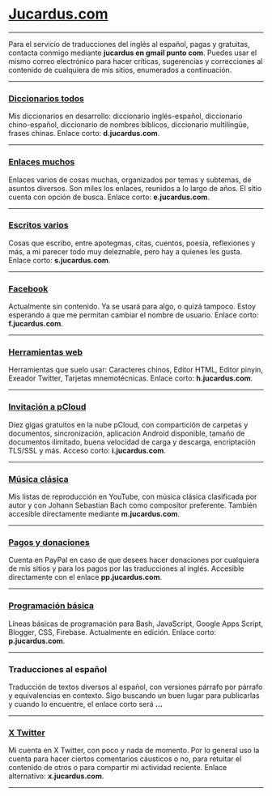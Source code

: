 # [Jucardus.com](https://jucardus.com)

---

Para el servicio de traducciones del inglés al español, pagas y gratuitas, contacta conmigo mediante **jucardus en gmail punto com**. Puedes usar el mismo correo electrónico para hacer críticas, sugerencias y correcciones al contenido de cualquiera de mis sitios, enumerados a continuación.

---

### [Diccionarios todos](https://d.jucardus.com)

Mis diccionarios en desarrollo: diccionario inglés-español, diccionario chino-español, diccionario de nombres bíblicos, diccionario multilingüe, frases chinas. Enlace corto: **d.jucardus.com**.

---

### [Enlaces muchos](https://e.jucardus.com)

Enlaces varios de cosas muchas, organizados por temas y subtemas, de asuntos diversos. Son miles los enlaces, reunidos a lo largo de años. El sitio cuenta con opción de busca. Enlace corto: **e.jucardus.com**.

---

### [Escritos varios](https://s.jucardus.com)

Cosas que escribo, entre apotegmas, citas, cuentos, poesía, reflexiones y más, a mi parecer todo muy deleznable, pero hay a quienes les gusta. Enlace corto: **s.jucardus.com**.

---

### [Facebook](https://f.jucardus.com)

Actualmente sin contenido. Ya se usará para algo, o quizá tampoco. Estoy esperando a que me permitan cambiar el nombre de usuario. Enlace corto: **f.jucardus.com**.

---

### [Herramientas web](https://h.jucardus.com)

Herramientas que suelo usar: Caracteres chinos, Editor HTML, Editor pinyin, Exeador Twitter, Tarjetas mnemotécnicas. Enlace corto: **h.jucardus.com**.

---

### [Invitación a pCloud](https://i.jucardus.com)

Diez gigas gratuitos en la nube pCloud, con compartición de carpetas y documentos, sincronización, aplicación Android disponible, tamaño de documentos ilimitado, buena velocidad de carga y descarga, encriptación TLS/SSL y más. Acceso corto: **i.jucardus.com**.

---

### [Música clásica](https://m.jucardus.com)

Mis listas de reproducción en YouTube, con música clásica clasificada por autor y con Johann Sebastian Bach como compositor preferente. También accesible directamente mediante **m.jucardus.com**.

---

### [Pagos y donaciones](https://pp.jucardus.com)

Cuenta en PayPal en caso de que desees hacer donaciones por cualquiera de mis sitios y para los pagos por las traducciones al inglés. Accesible directamente con el enlace **pp.jucardus.com**.

---

### [Programación básica](https://p.jucardus.com)

Líneas básicas de programación para Bash, JavaScript, Google Apps Script, Blogger, CSS, Firebase. Actualmente en edición. Enlace corto: **p.jucardus.com**.

---

### Traducciones al español

Traducción de textos diversos al español, con versiones párrafo por párrafo y equivalencias en contexto. Sigo buscando un buen lugar para publicarlas y cuando lo encuentre, el enlace corto será **...**

---

### [X Twitter](https://x.jucardus.com)

Mi cuenta en X Twitter, con poco y nada de momento. Por lo general uso la cuenta para hacer ciertos comentarios cáusticos o no, para retuitar el contenido de otros o para compartir mi actividad reciente. Enlace alternativo: **x.jucardus.com**.

---
